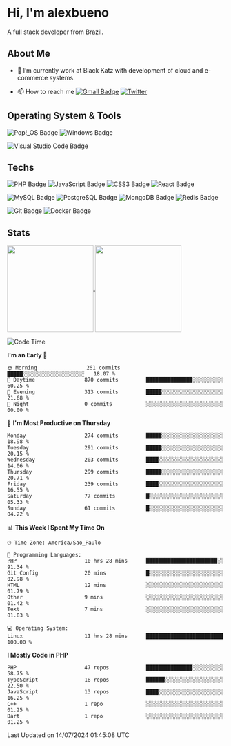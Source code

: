 # Hi, I'm alexbueno

A full stack developer from Brazil.

## About Me

- 🌱 I’m currently work at Black Katz with development of cloud and e-commerce systems.

- 📫 How to reach me [![Gmail Badge](https://img.shields.io/badge/-gmail-c14438?style=for-the-badge&logo=Gmail&logoColor=ffffff)](mailto:alexsandrofbueno@gmail.com) [![Twitter](https://img.shields.io/badge/twitter-1DA1F2.svg?style=for-the-badge&logo=twitter&logoColor=ffffff)](https://twitter.com/Alex_Bueno_7)

## Operating System & Tools

![Pop!_OS Badge](https://img.shields.io/badge/Pop!__OS-48B9C7?logo=popos&logoColor=fff&style=flat)
![Windows Badge](https://img.shields.io/badge/Windows-0078D6?logo=windows&logoColor=fff&style=flat)

![Visual Studio Code Badge](https://img.shields.io/badge/Visual%20Studio%20Code-007ACC?logo=visualstudiocode&logoColor=fff&style=flat)

## Techs

![PHP Badge](https://img.shields.io/badge/PHP-777BB4?logo=php&logoColor=fff&style=flat)
![JavaScript Badge](https://img.shields.io/badge/JavaScript-F7DF1E?logo=javascript&logoColor=000&style=flat)
![CSS3 Badge](https://img.shields.io/badge/CSS3-1572B6?logo=css3&logoColor=fff&style=flat)
![React Badge](https://img.shields.io/badge/React-61DAFB?logo=react&logoColor=000&style=flat)

![MySQL Badge](https://img.shields.io/badge/MySQL-4479A1?logo=mysql&logoColor=fff&style=flat)
![PostgreSQL Badge](https://img.shields.io/badge/PostgreSQL-4169E1?logo=postgresql&logoColor=fff&style=flat)
![MongoDB Badge](https://img.shields.io/badge/MongoDB-47A248?logo=mongodb&logoColor=fff&style=flat)
![Redis Badge](https://img.shields.io/badge/Redis-DC382D?logo=redis&logoColor=fff&style=flat)

![Git Badge](https://img.shields.io/badge/Git-F05032?logo=git&logoColor=fff&style=flat)
![Docker Badge](https://img.shields.io/badge/Docker-2496ED?logo=docker&logoColor=fff&style=flat)


## Stats

<a href="https://github.com/anuraghazra/github-readme-stats">
  <img height=200 align="center" src="https://github-readme-stats.vercel.app/api?username=alexbueno7&theme=dark" />
</a>
<a href="https://github.com/anuraghazra/convoychat">
  <img height=200 align="center" src="https://github-readme-stats.vercel.app/api/top-langs?username=alexbueno7&layout=compact&langs_count=8&card_width=320&theme=dark" />
</a>

<!--START_SECTION:waka-->
![Code Time](http://img.shields.io/badge/Code%20Time-1%2C018%20hrs%2010%20mins-blue)

**I'm an Early 🐤** 

```text
🌞 Morning                261 commits         █████░░░░░░░░░░░░░░░░░░░░   18.07 % 
🌆 Daytime                870 commits         ███████████████░░░░░░░░░░   60.25 % 
🌃 Evening                313 commits         █████░░░░░░░░░░░░░░░░░░░░   21.68 % 
🌙 Night                  0 commits           ░░░░░░░░░░░░░░░░░░░░░░░░░   00.00 % 
```
📅 **I'm Most Productive on Thursday** 

```text
Monday                   274 commits         █████░░░░░░░░░░░░░░░░░░░░   18.98 % 
Tuesday                  291 commits         █████░░░░░░░░░░░░░░░░░░░░   20.15 % 
Wednesday                203 commits         ████░░░░░░░░░░░░░░░░░░░░░   14.06 % 
Thursday                 299 commits         █████░░░░░░░░░░░░░░░░░░░░   20.71 % 
Friday                   239 commits         ████░░░░░░░░░░░░░░░░░░░░░   16.55 % 
Saturday                 77 commits          █░░░░░░░░░░░░░░░░░░░░░░░░   05.33 % 
Sunday                   61 commits          █░░░░░░░░░░░░░░░░░░░░░░░░   04.22 % 
```


📊 **This Week I Spent My Time On** 

```text
🕑︎ Time Zone: America/Sao_Paulo

💬 Programming Languages: 
PHP                      10 hrs 28 mins      ███████████████████████░░   91.34 % 
Git Config               20 mins             █░░░░░░░░░░░░░░░░░░░░░░░░   02.98 % 
HTML                     12 mins             ░░░░░░░░░░░░░░░░░░░░░░░░░   01.79 % 
Other                    9 mins              ░░░░░░░░░░░░░░░░░░░░░░░░░   01.42 % 
Text                     7 mins              ░░░░░░░░░░░░░░░░░░░░░░░░░   01.03 % 

💻 Operating System: 
Linux                    11 hrs 28 mins      █████████████████████████   100.00 % 
```

**I Mostly Code in PHP** 

```text
PHP                      47 repos            ███████████████░░░░░░░░░░   58.75 % 
TypeScript               18 repos            ██████░░░░░░░░░░░░░░░░░░░   22.50 % 
JavaScript               13 repos            ████░░░░░░░░░░░░░░░░░░░░░   16.25 % 
C++                      1 repo              ░░░░░░░░░░░░░░░░░░░░░░░░░   01.25 % 
Dart                     1 repo              ░░░░░░░░░░░░░░░░░░░░░░░░░   01.25 % 
```




 Last Updated on 14/07/2024 01:45:08 UTC
<!--END_SECTION:waka-->
